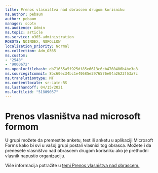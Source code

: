 ```yaml
---
title: Prenos vlasništva nad obrascem drugom korisniku
ms.author: pebaum
author: pebaum
manager: scotv
ms.audience: Admin
ms.topic: article
ms.service: o365-administration
ROBOTS: NOINDEX, NOFOLLOW
localization_priority: Normal
ms.collection: Adm_O365
ms.custom:
- "2548"
- "9000672"
ms.openlocfilehash: db71635a5f925df85e6613c6cb4760406b4be3e8
ms.sourcegitcommit: 8bc60ec34bc1e40685e3976576e04a2623f63a7c
ms.translationtype: MT
ms.contentlocale: sr-Latn-RS
ms.lasthandoff: 04/15/2021
ms.locfileid: "51809057"
---
```

# <a name="transfer-ownership-of-a-microsoft-form"></a>Prenos vlasništva nad microsoft formom

U grupi možete da premestite anketu, test ili anketu u aplikaciji Microsoft Forms kako bi svi u vašoj grupi postali vlasnici tog obrasca. Možete i da prenesete vlasništvo nad obrascem drugom korisniku ako je prethodni vlasnik napustio organizaciju.

Više informacija potražite u [temi Prenos vlasništva nad obrascem.](https://support.office.com/article/Transfer-ownership-of-a-form-921a6361-a4e5-44ea-bce9-c4ed63aa54b4)